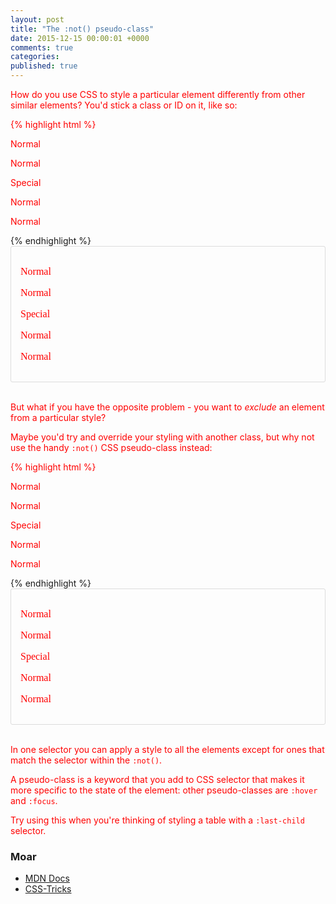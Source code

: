 ```yaml
---
layout: post
title: "The :not() pseudo-class"
date: 2015-12-15 00:00:01 +0000
comments: true
categories: 
published: true
---
```

How do you use CSS to style a particular element differently from other similar elements? You'd stick a class or ID on it, like so:

{% highlight html %}
<style>
.special {
    color: red;
}
</style>

<p>Normal</p>
<p>Normal</p>
<p class="special">Special</p>
<p>Normal</p>
<p>Normal</p>
{% endhighlight %}

<style>
.code-example, .code-example-two {
    border: 1px solid #dcdcdc;
    border-radius: 3px;
    padding: 15px;
    font-family: serif;
    font-size: 16px;
}
.code-example .special {
    color: red;
}
</style>

<div class="code-example">
<p>Normal</p>
<p>Normal</p>
<p class="special">Special</p>
<p>Normal</p>
<p>Normal</p>
</div>
<br />

But what if you have the opposite problem - you want to _exclude_ an element from a particular style?

Maybe you'd try and override your styling with another class, but why not use the handy `:not()` CSS pseudo-class instead:

{% highlight html %}
<style>
p:not(.special) {
    color: red;
}
</style>

<p>Normal</p>
<p>Normal</p>
<p class="special">Special</p>
<p>Normal</p>
<p>Normal</p>
{% endhighlight %}

<style>
.code-example-two p:not(.special) {
    color: red;
}
</style>

<div class="code-example-two">
<p>Normal</p>
<p>Normal</p>
<p class="special">Special</p>
<p>Normal</p>
<p>Normal</p>
</div>
<br />

In one selector you can apply a style to all the elements except for ones that match the selector within the `:not()`.

A pseudo-class is a keyword that you add to CSS selector that makes it more specific to the state of the element: other pseudo-classes are `:hover` and `:focus`.

Try using this when you're thinking of styling a table with a `:last-child` selector.

### Moar

* [MDN Docs](https://developer.mozilla.org/en-US/docs/Web/CSS/%3Anot)
* [CSS-Tricks](https://css-tricks.com/almanac/selectors/n/not/)
